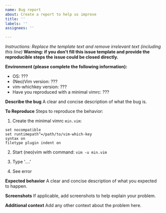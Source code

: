 ```yaml
---
name: Bug report
about: Create a report to help us improve
title: ''
labels: ''
assignees: ''

---
```


_Instructions: Replace the template text and remove irrelevant text (including this line)_
**Warning: if you don't fill this issue template and provide the reproducible steps the issue could be closed directly.**

**Environment (please complete the following information):**
 - OS: ???
 - (Neo)Vim version: ???
 - vim-whichkey version: ???
 - Have you reproduced with a minimal vimrc: ???

**Describe the bug**
A clear and concise description of what the bug is.

**To Reproduce**
Steps to reproduce the behavior:

1. Create the minimal vimrc `min.vim`:

```vim
set nocompatible
set runtimepath^=/path/to/vim-which-key
syntax on
filetype plugin indent on
```

2. Start (neo)vim with command: `vim -u min.vim`

3. Type '....'

4. See error

**Expected behavior**
A clear and concise description of what you expected to happen.

**Screenshots**
If applicable, add screenshots to help explain your problem.

**Additional context**
Add any other context about the problem here.
